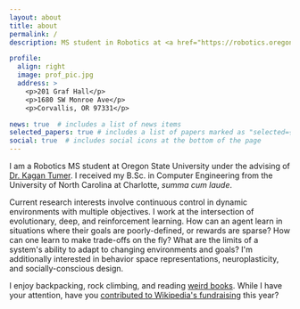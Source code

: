 ```yaml
---
layout: about
title: about
permalink: /
description: MS student in Robotics at <a href="https://robotics.oregonstate.edu/">Oregon State University</a>. he/him.

profile:
  align: right
  image: prof_pic.jpg
  address: >
    <p>201 Graf Hall</p>
    <p>1680 SW Monroe Ave</p>
    <p>Corvallis, OR 97331</p>

news: true  # includes a list of news items
selected_papers: true # includes a list of papers marked as "selected={true}"
social: true  # includes social icons at the bottom of the page
---
```


I am a Robotics MS student at Oregon State University under the advising of [Dr. Kagan Tumer](http://web.engr.oregonstate.edu/~ktumer/). I received my B.Sc. in Computer Engineering from the University of North Carolina at Charlotte, *summa cum laude*.

Current research interests involve continuous control in dynamic environments with multiple objectives. I work at the intersection of evolutionary, deep, and reinforcement learning. How can an agent learn in situations where their goals are poorly-defined, or rewards are sparse? How can one learn to make trade-offs on the fly? What are the limits of a system's ability to adapt to changing environments and goals? I'm additionally interested in behavior space representations, neuroplasticity, and socially-conscious design.

I enjoy backpacking, rock climbing, and reading [weird books](https://www.goodreads.com/review/list/141415479-nathan?ref=nav_mybooks&shelf=read). While I have your attention, have you [contributed to Wikipedia's fundraising](https://donate.wikimedia.org) this year?
